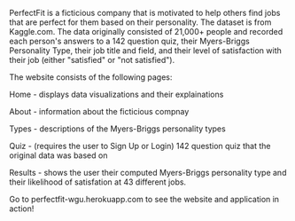 PerfectFit is a ficticious company that is motivated to help others find jobs that are perfect for them based on their personality. The dataset is from Kaggle.com. The data originally consisted of 21,000+ people and recorded each person's answers to a 142 question quiz, their Myers-Briggs Personality Type, their job title and field, and their level of satisfaction with their job (either "satisfied" or "not satisfied"). 


The website consists of the following pages:

Home - displays data visualizations and their explainations

About - information about the ficticious compnay

Types - descriptions of the Myers-Briggs personality types

Quiz - (requires the user to Sign Up or Login) 142 question quiz that the original data was based on

Results - shows the user their computed Myers-Briggs personality type and their likelihood of satisfation at 43 different jobs.

Go to perfectfit-wgu.herokuapp.com to see the website and application in action!

